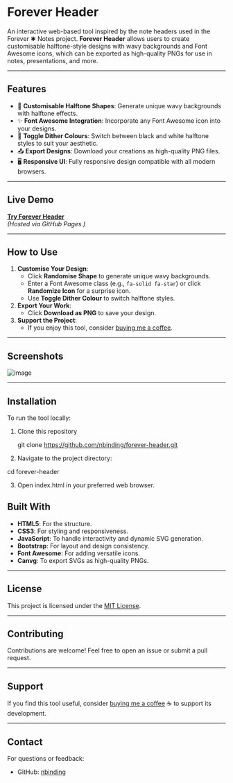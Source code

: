 # **Forever Header**

An interactive web-based tool inspired by the note headers used in the Forever ✱ Notes project. **Forever Header** allows users to create customisable halftone-style designs with wavy backgrounds and Font Awesome icons, which can be exported as high-quality PNGs for use in notes, presentations, and more.

---

## **Features**

- 🎨 **Customisable Halftone Shapes**: Generate unique wavy backgrounds with halftone effects.
- ✨ **Font Awesome Integration**: Incorporate any Font Awesome icon into your designs.
- 🔄 **Toggle Dither Colours**: Switch between black and white halftone styles to suit your aesthetic.
- 📤 **Export Designs**: Download your creations as high-quality PNG files.
- 🖥️ **Responsive UI**: Fully responsive design compatible with all modern browsers.

---

## **Live Demo**

[**Try Forever Header**](https://nbinding.github.io/forever-header/)  
*(Hosted via GitHub Pages.)*

---

## **How to Use**

1. **Customise Your Design**:
   - Click **Randomise Shape** to generate unique wavy backgrounds.
   - Enter a Font Awesome class (e.g., `fa-solid fa-star`) or click **Randomize Icon** for a surprise icon.
   - Use **Toggle Dither Colour** to switch halftone styles.
2. **Export Your Work**:
   - Click **Download as PNG** to save your design.
3. **Support the Project**:
   - If you enjoy this tool, consider [buying me a coffee](https://www.buymeacoffee.com/nbinding).

---

## **Screenshots**

![image](https://github.com/user-attachments/assets/af5a7edb-d4db-46cb-aa01-287acaaebd96)


---

## **Installation**

To run the tool locally:

1. Clone this repository

   git clone https://github.com/nbinding/forever-header.git

3.	Navigate to the project directory:

   cd forever-header

3.	Open index.html in your preferred web browser.

## **Built With**

- **HTML5**: For the structure.
- **CSS3**: For styling and responsiveness.
- **JavaScript**: To handle interactivity and dynamic SVG generation.
- **Bootstrap**: For layout and design consistency.
- **Font Awesome**: For adding versatile icons.
- **Canvg**: To export SVGs as high-quality PNGs.

---

## **License**

This project is licensed under the [MIT License](LICENSE).

---

## **Contributing**

Contributions are welcome! Feel free to open an issue or submit a pull request.

---

## **Support**

If you find this tool useful, consider [buying me a coffee](https://www.buymeacoffee.com/nbinding) ☕ to support its development.

---

## **Contact**

For questions or feedback:
- GitHub: [nbinding](https://github.com/nbinding)
